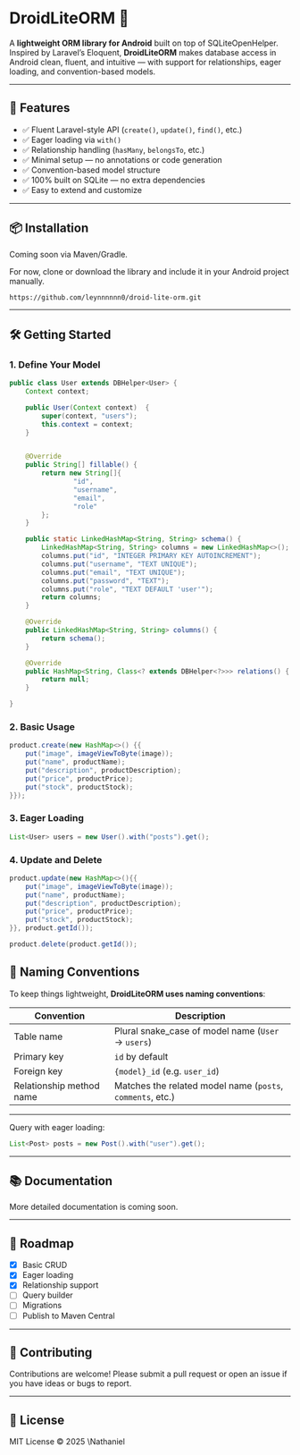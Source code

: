 # DroidLiteORM 🧩

A **lightweight ORM library for Android** built on top of SQLiteOpenHelper. Inspired by Laravel’s Eloquent, **DroidLiteORM** makes database access in Android clean, fluent, and intuitive — with support for relationships, eager loading, and convention-based models.

---

## 🚀 Features

- ✅ Fluent Laravel-style API (`create()`, `update()`, `find()`, etc.)
- ✅ Eager loading via `with()`
- ✅ Relationship handling (`hasMany`, `belongsTo`, etc.)
- ✅ Minimal setup — no annotations or code generation
- ✅ Convention-based model structure
- ✅ 100% built on SQLite — no extra dependencies
- ✅ Easy to extend and customize

---

## 📦 Installation

Coming soon via Maven/Gradle.

For now, clone or download the library and include it in your Android project manually.

```bash
https://github.com/leynnnnnn0/droid-lite-orm.git
````

---

## 🛠️ Getting Started

### 1. Define Your Model

```java
public class User extends DBHelper<User> {
    Context context;

    public User(Context context)  {
        super(context, "users");
        this.context = context;
    }


    @Override
    public String[] fillable() {
        return new String[]{
                "id",
                "username",
                "email",
                "role"
        };
    }

    public static LinkedHashMap<String, String> schema() {
        LinkedHashMap<String, String> columns = new LinkedHashMap<>();
        columns.put("id", "INTEGER PRIMARY KEY AUTOINCREMENT");
        columns.put("username", "TEXT UNIQUE");
        columns.put("email", "TEXT UNIQUE");
        columns.put("password", "TEXT");
        columns.put("role", "TEXT DEFAULT 'user'");
        return columns;
    }

    @Override
    public LinkedHashMap<String, String> columns() {
        return schema();
    }

    @Override
    public HashMap<String, Class<? extends DBHelper<?>>> relations() {
        return null;
    }

}
```

### 2. Basic Usage

```java
product.create(new HashMap<>() {{
    put("image", imageViewToByte(image));
    put("name", productName);
    put("description", productDescription);
    put("price", productPrice);
    put("stock", productStock);
}});
```

### 3. Eager Loading

```java
List<User> users = new User().with("posts").get();
```

### 4. Update and Delete

```java
product.update(new HashMap<>(){{
    put("image", imageViewToByte(image));
    put("name", productName);
    put("description", productDescription);
    put("price", productPrice);
    put("stock", productStock);
}}, product.getId());

product.delete(product.getId());
```

## 📐 Naming Conventions

To keep things lightweight, **DroidLiteORM uses naming conventions**:

| Convention               | Description                                                |
| ------------------------ | ---------------------------------------------------------- |
| Table name               | Plural snake\_case of model name (`User` → `users`)        |
| Primary key              | `id` by default                                            |
| Foreign key              | `{model}_id` (e.g. `user_id`)                              |
| Relationship method name | Matches the related model name (`posts`, `comments`, etc.) |

---

Query with eager loading:

```java
List<Post> posts = new Post().with("user").get();
```

---

## 📚 Documentation

More detailed documentation is coming soon.

---

## 🧪 Roadmap

* [x] Basic CRUD
* [x] Eager loading
* [x] Relationship support
* [ ] Query builder
* [ ] Migrations
* [ ] Publish to Maven Central

---

## 🤝 Contributing

Contributions are welcome! Please submit a pull request or open an issue if you have ideas or bugs to report.

---

## 📄 License

MIT License © 2025 \Nathaniel

```

